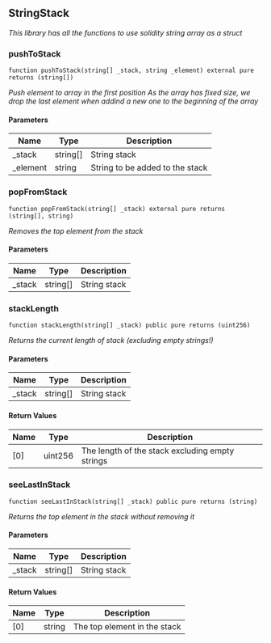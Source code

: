 ## StringStack

_This library has all the functions to use solidity string array as a struct_

### pushToStack

```solidity
function pushToStack(string[] _stack, string _element) external pure returns (string[])
```

_Push element to array in the first position
As the array has fixed size, we drop the last element when addind a new one to the beginning of the array_

#### Parameters

| Name | Type | Description |
| ---- | ---- | ----------- |
| _stack | string[] | String stack |
| _element | string | String to be added to the stack |

### popFromStack

```solidity
function popFromStack(string[] _stack) external pure returns (string[], string)
```

_Removes the top element from the stack_

#### Parameters

| Name | Type | Description |
| ---- | ---- | ----------- |
| _stack | string[] | String stack |

### stackLength

```solidity
function stackLength(string[] _stack) public pure returns (uint256)
```

_Returns the current length of stack (excluding empty strings!)_

#### Parameters

| Name | Type | Description |
| ---- | ---- | ----------- |
| _stack | string[] | String stack |

#### Return Values

| Name | Type | Description |
| ---- | ---- | ----------- |
| [0] | uint256 | The length of the stack excluding empty strings |

### seeLastInStack

```solidity
function seeLastInStack(string[] _stack) public pure returns (string)
```

_Returns the top element in the stack without removing it_

#### Parameters

| Name | Type | Description |
| ---- | ---- | ----------- |
| _stack | string[] | String stack |

#### Return Values

| Name | Type | Description |
| ---- | ---- | ----------- |
| [0] | string | The top element in the stack |

